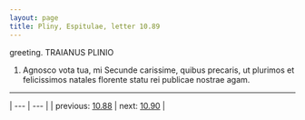 ```yaml
---
layout: page
title: Pliny, Espitulae, letter 10.89
---
```


greeting. TRAIANUS PLINIO



1. Agnosco vota tua, mi Secunde carissime, quibus precaris, ut plurimos et felicissimos natales florente statu rei publicae nostrae agam.



---

| --- | --- |
| previous: [10.88](../10.88/) | next: [10.90](../10.90/) |